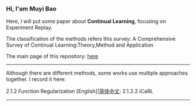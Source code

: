 ### Hi, I'am Muyi Bao

Here, I will put some paper about **Continual Learning**, focusing on Experiment Replay. 

The classification of the methods refers this survey: A Comprehensive Survey of Continual Learning:Theory,Method and Application 

The main page of this repository: [here](https://github.com/BaoBao0926/Paper_reading/tree/main)

---

Although there are different methods, some works use multiple approaches together. I record it here:

2.1.2 Function Regularization [English]|[简体中文](https://github.com/BaoBao0926/Paper_reading/blob/main/md_files/CL_Function_regula_chinese.md): 2.1.2.2 iCaRL

---

